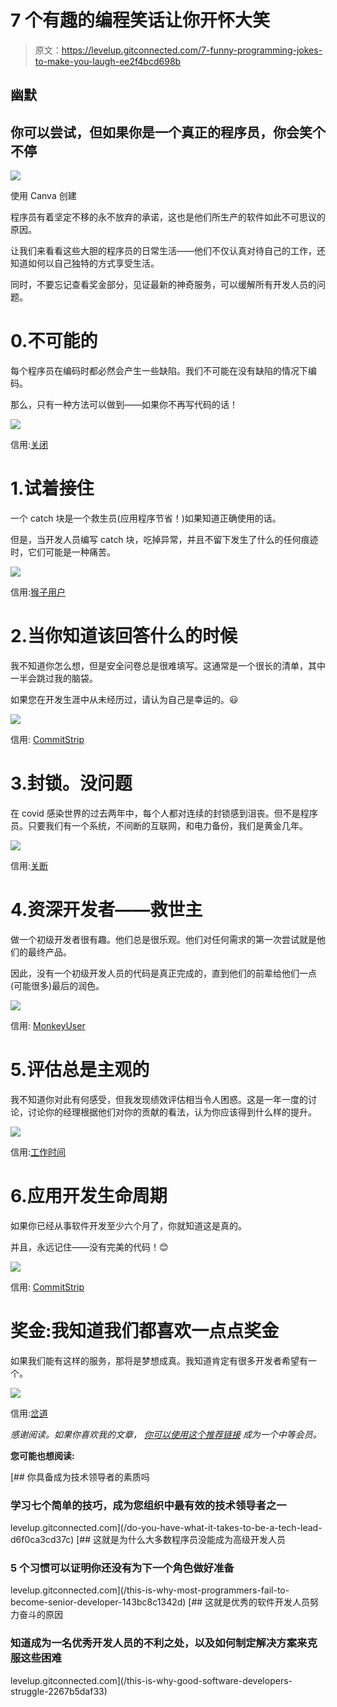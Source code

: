 # 7 个有趣的编程笑话让你开怀大笑

> 原文：<https://levelup.gitconnected.com/7-funny-programming-jokes-to-make-you-laugh-ee2f4bcd698b>

## 幽默

## 你可以尝试，但如果你是一个真正的程序员，你会笑个不停

![](img/4ecd852208dab160193177b65795b37f.png)

使用 Canva 创建

程序员有着坚定不移的永不放弃的承诺，这也是他们所生产的软件如此不可思议的原因。

让我们来看看这些大胆的程序员的日常生活——他们不仅认真对待自己的工作，还知道如何以自己独特的方式享受生活。

同时，不要忘记查看奖金部分，见证最新的神奇服务，可以缓解所有开发人员的问题。

# 0.不可能的

每个程序员在编码时都必然会产生一些缺陷。我们不可能在没有缺陷的情况下编码。

那么，只有一种方法可以做到——如果你不再写代码的话！

![](img/a2ddec4e60a47497a8c8459bfb08d9b2.png)

信用:[关闭](https://turnoff.us/geek/letter-to-santa/)

# 1.试着接住

一个 catch 块是一个救生员(应用程序节省！)如果知道正确使用的话。

但是，当开发人员编写 catch 块，吃掉异常，并且不留下发生了什么的任何痕迹时，它们可能是一种痛苦。

![](img/0af4b029aa7e66f96b66507deb74ba5b.png)

信用:[猴子用户](https://www.monkeyuser.com/2022/anticipate)

# 2.当你知道该回答什么的时候

我不知道你怎么想，但是安全问卷总是很难填写。这通常是一个很长的清单，其中一半会跳过我的脑袋。

如果您在开发生涯中从未经历过，请认为自己是幸运的。😃

![](img/9078f98f1a8a870592356fc44cc02439.png)

信用: [CommitStrip](https://www.commitstrip.com/en/2022/02/22/security-questionnaire)

# 3.封锁。没问题

在 covid 感染世界的过去两年中，每个人都对连续的封锁感到沮丧。但不是程序员。只要我们有一个系统，不间断的互联网，和电力备份，我们是黄金几年。

![](img/b3cfad9571781df7df133193e6704141.png)

信用:[关断](https://turnoff.us/geek/quarantine/)

# 4.资深开发者——救世主

做一个初级开发者很有趣。他们总是很乐观。他们对任何需求的第一次尝试就是他们的最终产品。

因此，没有一个初级开发人员的代码是真正完成的，直到他们的前辈给他们一点(可能很多)最后的润色。

![](img/6fa758de1804e81d26d7582e90374581.png)

信用: [MonkeyUser](https://www.monkeyuser.com/2022/done-done/)

# 5.评估总是主观的

我不知道你对此有何感受，但我发现绩效评估相当令人困惑。这是一年一度的讨论，讨论你的经理根据他们对你的贡献的看法，认为你应该得到什么样的提升。

![](img/22b450052eca6006ebcb2f923cb65eb6.png)

信用:[工作时间](https://workchronicles.com/comics/page/20/)

# 6.应用开发生命周期

如果你已经从事软件开发至少六个月了，你就知道这是真的。

并且，永远记住——没有完美的代码！😊

![](img/de522be740fae02a770587cb8520eef2.png)

信用: [CommitStrip](https://www.commitstrip.com/en/2014/11/24/a-coders-puzzle)

# 奖金:我知道我们都喜欢一点点奖金

如果我们能有这样的服务，那将是梦想成真。我知道肯定有很多开发者希望有一个。

![](img/fa8340dcf33b9c3d69820dfed03dc3d4.png)

信用:[岔道](https://turnoff.us/geek/the-last-resort/)

*感谢阅读。如果你喜欢我的文章，* [*你可以使用这个推荐链接*](https://lokajit-tikayatray.medium.com/membership) *成为一个中等会员。*

**您可能也想阅读:**

[](/do-you-have-what-it-takes-to-be-a-tech-lead-d6f0ca3cd37c) [## 你具备成为技术领导者的素质吗

### 学习七个简单的技巧，成为您组织中最有效的技术领导者之一

levelup.gitconnected.com](/do-you-have-what-it-takes-to-be-a-tech-lead-d6f0ca3cd37c) [](/this-is-why-most-programmers-fail-to-become-senior-developer-143bc8c1342d) [## 这就是为什么大多数程序员没能成为高级开发人员

### 5 个习惯可以证明你还没有为下一个角色做好准备

levelup.gitconnected.com](/this-is-why-most-programmers-fail-to-become-senior-developer-143bc8c1342d) [](/this-is-why-good-software-developers-struggle-2267b5daf33) [## 这就是优秀的软件开发人员努力奋斗的原因

### 知道成为一名优秀开发人员的不利之处，以及如何制定解决方案来克服这些困难

levelup.gitconnected.com](/this-is-why-good-software-developers-struggle-2267b5daf33)